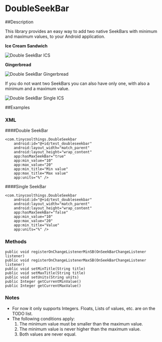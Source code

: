 DoubleSeekBar
=============

##Description

This library provides an easy way to add two native SeekBars with minimum and maximum values, to your Android application.

<b>Ice Cream Sandwich</b>

![Double SeekBar ICS](http://www.tinycoolthings.com/double_seekbar_ics.png)

<b>Gingerbread</b>

![Double SeekBar Gingerbread](http://www.tinycoolthings.com/double_seekbar_gingerbread.png)

If you do not want two SeekBars you can also have only one, with also a minimum and a maximum value.

![Double SeekBar Single ICS](http://tinycoolthings.com/double_seekbar_single_ics.png)

##Examples

### XML

####Double SeekBar

    <com.tinycoolthings.DoubleSeekbar
        android:id="@+id/test_doubleseekbar"
        android:layout_width="match_parent"
        android:layout_height="wrap_content"
        app:hasMaxSeekBar="true"
        app:min_value="10"
        app:max_value="20"
        app:min_title="Min value"
        app:max_title="Max value"
        app:units="%" />

####Single SeekBar

    <com.tinycoolthings.DoubleSeekbar
        android:id="@+id/test_doubleseekbar"
        android:layout_width="match_parent"
        android:layout_height="wrap_content"
        app:hasMaxSeekBar="false"
        app:min_value="10"
        app:max_value="20"
        app:min_title="Value"
        app:units="%" />

### Methods

    public void registerOnChangeListenerMinSB(OnSeekBarChangeListener listener)
    public void registerOnChangeListenerMaxSB(OnSeekBarChangeListener listener)
    public void setMinTitle(String title)
    public void setMaxTitle(String title)
    public void setUnits(String units)
    public Integer getCurrentMinValue()
    public Integer getCurrentMaxValue()

### Notes

* For now it only supports Integers. Floats, Lists of values, etc. are on the TODO list.
* The following conditions apply:
    1. The minimum value must be smaller than the maximum value.
    3. The minimum value is never higher than the maximum value.
    4. Both values are never equal.
